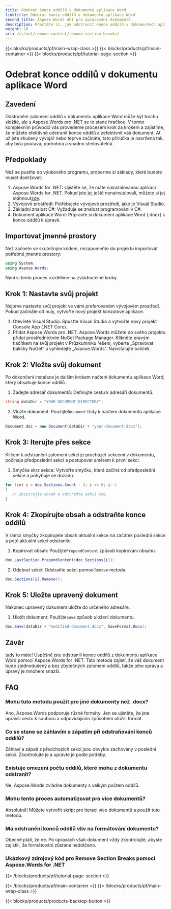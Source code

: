 ```yaml
---
title: Odebrat konce oddílů v dokumentu aplikace Word
linktitle: Odebrat konce oddílů v dokumentu aplikace Word
second_title: Aspose.Words API pro zpracování dokumentů
description: Přečtěte si, jak odstranit konce oddílů v dokumentech aplikace Word pomocí Aspose.Words for .NET. Tento podrobný průvodce krok za krokem zajišťuje bezproblémovou správu a úpravy dokumentů.
weight: 10
url: /cs/net/remove-content/remove-section-breaks/
---
```


{{< blocks/products/pf/main-wrap-class >}}
{{< blocks/products/pf/main-container >}}
{{< blocks/products/pf/tutorial-page-section >}}

# Odebrat konce oddílů v dokumentu aplikace Word

## Zavedení

Odstranění zalomení oddílů v dokumentu aplikace Word může být trochu složité, ale s Aspose.Words pro .NET se to stane hračkou. V tomto komplexním průvodci vás provedeme procesem krok za krokem a zajistíme, že můžete efektivně odstranit konce oddílů a zefektivnit váš dokument. Ať už jste zkušený vývojář nebo teprve začínáte, tato příručka je navržena tak, aby byla poutavá, podrobná a snadno sledovatelná.

## Předpoklady

Než se pustíte do výukového programu, proberme si základy, které budete muset dodržovat:

1.  Aspose.Words for .NET: Ujistěte se, že máte nainstalovanou aplikaci Aspose.Words for .NET. Pokud jste jej ještě nenainstalovali, můžete si jej stáhnout[zde](https://releases.aspose.com/words/net/).
2. Vývojové prostředí: Potřebujete vývojové prostředí, jako je Visual Studio.
3. Základní znalost C#: Vyžaduje se znalost programování v C#.
4. Dokument aplikace Word: Připravte si dokument aplikace Word (.docx) s konce oddílů k úpravě.

## Importovat jmenné prostory

Než začnete se skutečným kódem, nezapomeňte do projektu importovat potřebné jmenné prostory:

```csharp
using System;
using Aspose.Words;
```

Nyní si tento proces rozdělíme na zvládnutelné kroky.

## Krok 1: Nastavte svůj projekt

Nejprve nastavte svůj projekt ve vámi preferovaném vývojovém prostředí. Pokud začínáte od nuly, vytvořte nový projekt konzolové aplikace.

1. Otevřete Visual Studio: Spusťte Visual Studio a vytvořte nový projekt Console App (.NET Core).
2. Přidat Aspose.Words pro .NET: Aspose.Words můžete do svého projektu přidat prostřednictvím NuGet Package Manager. Klikněte pravým tlačítkem na svůj projekt v Průzkumníku řešení, vyberte „Spravovat balíčky NuGet“ a vyhledejte „Aspose.Words“. Nainstalujte balíček.

## Krok 2: Vložte svůj dokument

Po dokončení instalace je dalším krokem načtení dokumentu aplikace Word, který obsahuje konce oddílů.

1. Zadejte adresář dokumentů: Definujte cestu k adresáři dokumentů.
```csharp
string dataDir = "YOUR DOCUMENT DIRECTORY";
```
2.  Vložte dokument: Použijte`Document` třídy k načtení dokumentu aplikace Word.
```csharp
Document doc = new Document(dataDir + "your-document.docx");
```

## Krok 3: Iterujte přes sekce

Klíčem k odstranění zalomení sekcí je procházet sekcemi v dokumentu, počínaje předposlední sekcí a postupovat směrem k první sekci.

1. Smyčka skrz sekce: Vytvořte smyčku, která začíná od předposlední sekce a pohybuje se dozadu.
```csharp
for (int i = doc.Sections.Count - 2; i >= 0; i--)
{
   // Zkopírujte obsah a odstraňte sekci zde.
}
```

## Krok 4: Zkopírujte obsah a odstraňte konce oddílů

V rámci smyčky zkopírujete obsah aktuální sekce na začátek poslední sekce a poté aktuální sekci odstraníte.

1.  Kopírovat obsah: Použijte`PrependContent` způsob kopírování obsahu.
```csharp
doc.LastSection.PrependContent(doc.Sections[i]);
```
2.  Odebrat sekci: Odstraňte sekci pomocí`Remove` metoda.
```csharp
doc.Sections[i].Remove();
```

## Krok 5: Uložte upravený dokument

Nakonec upravený dokument uložte do určeného adresáře.

1.  Uložit dokument: Použijte`Save` způsob uložení dokumentu.
```csharp
doc.Save(dataDir + "modified-document.docx", SaveFormat.Docx);
```

## Závěr

tady to máte! Úspěšně jste odstranili konce oddílů z dokumentu aplikace Word pomocí Aspose.Words for .NET. Tato metoda zajistí, že váš dokument bude zjednodušený a bez zbytečných zalomení oddílů, takže jeho správa a úpravy je mnohem snazší.

## FAQ

### Mohu tuto metodu použít pro jiné dokumenty než .docx?
Ano, Aspose.Words podporuje různé formáty. Jen se ujistěte, že jste upravili cestu k souboru a odpovídajícím způsobem uložili formát.

### Co se stane se záhlavím a zápatím při odstraňování konců oddílů?
Záhlaví a zápatí z předchozích sekcí jsou obvykle zachovány v poslední sekci. Zkontrolujte je a upravte je podle potřeby.

### Existuje omezení počtu oddílů, které mohu z dokumentu odstranit?
Ne, Aspose.Words zvládne dokumenty s velkým počtem oddílů.

### Mohu tento proces automatizovat pro více dokumentů?
Absolutně! Můžete vytvořit skript pro iteraci více dokumentů a použít tuto metodu.

### Má odstranění konců oddílů vliv na formátování dokumentu?
Obecně platí, že ne. Po úpravách však dokument vždy zkontrolujte, abyste zajistili, že formátování zůstane nedotčeno.

### Ukázkový zdrojový kód pro Remove Section Breaks pomocí Aspose.Words for .NET
 
{{< /blocks/products/pf/tutorial-page-section >}}

{{< /blocks/products/pf/main-container >}}
{{< /blocks/products/pf/main-wrap-class >}}

{{< blocks/products/products-backtop-button >}}
